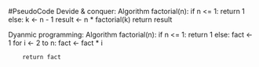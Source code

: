 #PseudoCode
Devide & conquer:
Algorithm factorial(n): 
    if n <= 1:
        return 1
    else:
        k <- n - 1
        result <- n * factorial(k)
        return result

Dyanmic programming:
Algorithm factorial(n):
    if n <= 1:
        return 1
    else:
        fact <- 1
        for i <- 2 to n:
            fact <- fact * i

        return fact